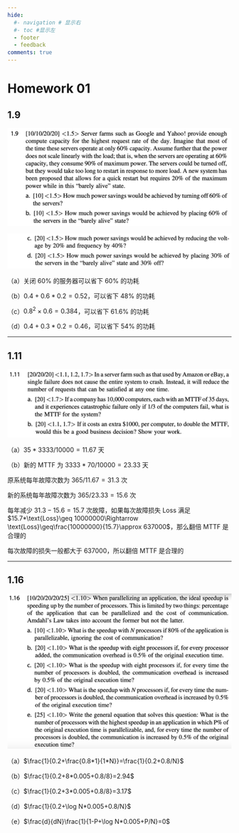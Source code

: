 ```yaml
---
hide:
  #- navigation # 显示右
  #- toc #显示左
  - footer
  - feedback
comments: true
--- 
```


# Homework 01

## 1.9

![](../../../assets/Pasted%20image%2020250407000049.png)

![](../../../assets/Pasted%20image%2020250407000058.png)

（a）关闭 60% 的服务器可以省下 60% 的功耗

（b）$0.4+0.6*0.2=0.52$，可以省下 48% 的功耗

（c）$0.8^2\times 0.6=0.384$，可以省下 61.6% 的功耗

（d）$0.4+0.3*0.2=0.46$，可以省下 54% 的功耗
***
## 1.11

![](../../../assets/Pasted%20image%2020250407000314.png)

（a）$35*3333/10000=11.67$ 天

（b）新的 MTTF 为 $3333*70/10000=23.33$ 天

原系统每年故障次数为 $365/11.67=31.3$ 次

新的系统每年故障次数为 $365/23.33=15.6$ 次

每年减少 $31.3-15.6=15.7$ 次故障，如果每次故障损失 Loss 满足 $15.7*\text{Loss}\geq 10000000\Rightarrow \text{Loss}\geq\frac{10000000}{15.7}\approx 637000$，那么翻倍 MTTF 是合理的

每次故障的损失一般都大于 $637000$，所以翻倍 MTTF 是合理的
***
## 1.16

![](../../../assets/Pasted%20image%2020250407000349.png)

（a）$\frac{1}{0.2+\frac{0.8*1}{1*N}}=\frac{1}{0.2+0.8/N}$

（b）$\frac{1}{0.2+8*0.005+0.8/8}=2.94$

（c）$\frac{1}{0.2+3*0.005+0.8/8}=3.17$

（d）$\frac{1}{0.2+\log N*0.005+0.8/N}$

（e）$\frac{d}{dN}\frac{1}{1-P+\log N*0.005+P/N}=0$
